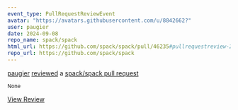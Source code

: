 ```yaml
---
event_type: PullRequestReviewEvent
avatar: "https://avatars.githubusercontent.com/u/8842662?"
user: paugier
date: 2024-09-08
repo_name: spack/spack
html_url: https://github.com/spack/spack/pull/46235#pullrequestreview-2288598122
repo_url: https://github.com/spack/spack
---
```


<a href='https://github.com/paugier' target='_blank'>paugier</a> <a href='https://github.com/spack/spack/pull/46235#pullrequestreview-2288598122' target='_blank'>reviewed</a> a <a href='https://github.com/spack/spack/pull/46235' target='_blank'>spack/spack pull request</a>

<small>None</small>

<a href='https://github.com/spack/spack/pull/46235#pullrequestreview-2288598122' target='_blank'>View Review</a>
